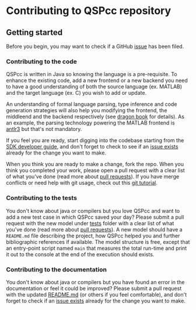 # Contributing to QSPcc repository <!-- omit in toc -->

## Getting started <!-- omit in toc -->

Before you begin, you may want to check if a GitHub [issue](https://github.com/cosbi-research/QSPcc/issues) has been filed.

### Contributing to the code

QSPcc is written in Java so knowing the language is a pre-requisite. To enhance the existing code, add a new frontend or a new backend you need to have a good understanding of both the source language (ex. MATLAB) and the target language (ex. C) you wish to add or update.

An understanding of formal language parsing, type inference and code generation strategies will also help you modifying the frontend, the middleend and the backend respectively (see [dragon book](https://en.wikipedia.org/wiki/Compilers:_Principles,_Techniques,_and_Tools) for details).
As an example, the parsing technology powering the MATLAB frontend is [antlr3](https://www.antlr3.org/) but that's not mandatory.

If you feel you are ready, start digging into the codebase starting from the [SDK developer guide](SDK_DEVELOPERS_GUIDE.md),
and don't forget to check to see if an [issue exists](https://github.com/cosbi-research/QSPcc/issues) already for the change you want to make.

When you think you are ready to make a change, fork the repo.
When you think you completed your work, please open a pull request with a clear list of what you've done (read more about [pull requests](https://docs.github.com/en/github/collaborating-with-pull-requests/proposing-changes-to-your-work-with-pull-requests/about-pull-requests)).
If you have merge conflicts or need help with git usage, check out this [git tutorial](https://lab.github.com/githubtraining/managing-merge-conflicts).

### Contributing to the tests

You don't know about java or compilers but you love QSPcc and want to add a new test case in which QSPcc saved your day?
Please submit a pull request with the new model under [tests](https://github.com/cosbi-research/QSPcc/tree/develop/tests) folder with a clear list of what you've done (read more about [pull requests](https://docs.github.com/en/github/collaborating-with-pull-requests/proposing-changes-to-your-work-with-pull-requests/about-pull-requests)).
A new model should have a `README.md` file describing the project, how QSPcc helped you and further bibliographic references if available.
The model structure is free, except that an entry-point script named `main` that measures the total run-time and print it out to the console at the end of the execution should exists.

### Contributing to the documentation

You don't know about java or compilers but you have found an error in the documentation or feel it could be improved?
Please submit a pull request with the updated [README.md](README.md) (or others if you feel comfortable),
and don't forget to check if an [issue exists](https://github.com/cosbi-research/QSPcc/issues) already for the change you want to make.


